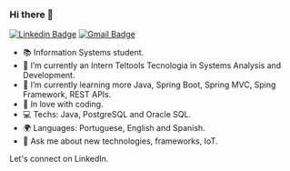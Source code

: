 ### Hi there 👋


[![Linkedin Badge](https://img.shields.io/badge/-LinkedIn-blue?style=flat-square&logo=Linkedin&logoColor=white&link=https://www.linkedin.com/in/marcospojr/)](https://www.linkedin.com/in/marcospojr/)
[![Gmail Badge](https://img.shields.io/badge/-Gmail-c14438?style=flat-square&logo=Gmail&logoColor=white&link=mailto:marcospojr13@gmail.com)](mailto:marcospojr13@gmail.com/)

- 📚 Information Systems student.
- 🔭 I’m currently an Intern Teltools Tecnologia in Systems Analysis and Development.
- 🌱 I’m currently learning more Java, Spring Boot, Spring MVC, Sping Framework, REST APIs.
- 💙 In love with coding.
- 💻 Techs: Java, PostgreSQL and Oracle SQL.
- 🌍 Languages: Portuguese, English and Spanish.
- 💬 Ask me about new technologies, frameworks, IoT.

Let's connect on LinkedIn.
